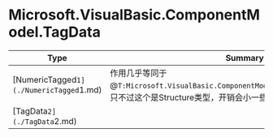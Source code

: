 ﻿
# Microsoft.VisualBasic.ComponentModel.TagData

|Type|Summary|
|----|-------|
|[NumericTagged`1](./NumericTagged`1.md)|作用几乎等同于@``T:Microsoft.VisualBasic.ComponentModel.TagData.DoubleTagged`1``，只不过这个是Structure类型，开销会小一些|
|[TagData`2](./TagData`2.md)||

